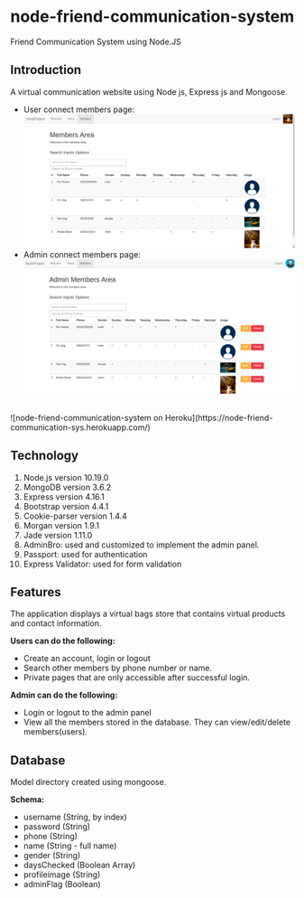 # node-friend-communication-system
Friend Communication System using Node.JS

Introduction
---
A virtual communication website using Node js, Express js and Mongoose. <br />

- User connect members page: <br />
![user-members-page](https://github.com/RefaelBeker7/node-friend-communication-system/blob/main/members_user.png)
- Admin connect members page: <br />
![admin-members-page](https://github.com/RefaelBeker7/node-friend-communication-system/blob/main/members_admin.png)
<br />
![node-friend-communication-system on Heroku](https://node-friend-communication-sys.herokuapp.com/)


Technology
---
1. Node.js version 10.19.0
2. MongoDB version 3.6.2
3. Express version 4.16.1
4. Bootstrap version 4.4.1
5. Cookie-parser version 1.4.4
6. Morgan version 1.9.1
7. Jade version 1.11.0
8. AdminBro: used and customized to implement the admin panel.
9. Passport: used for authentication
10. Express Validator: used for form validation


Features
---
The application displays a virtual bags store that contains virtual products and contact information.<br />

**Users can do the following:**

- Create an account, login or logout
- Search other members by phone number or name.
- Private pages that are only accessible after successful login.

**Admin can do the following:**

- Login or logout to the admin panel
- View all the members stored in the database. They can view/edit/delete members(users).

Database
---
Model directory created using mongoose.<br />

**Schema:**
- username (String, by index)
- password (String)
- phone (String)
- name (String - full name)
- gender (String)
- daysChecked (Boolean Array)
- profileimage (String)
- adminFlag (Boolean)







